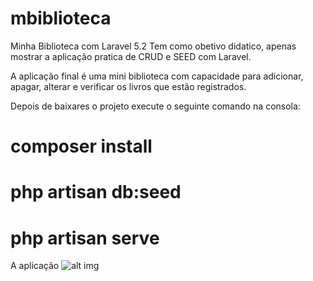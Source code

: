 # mbiblioteca
Minha Biblioteca com Laravel 5.2 
Tem como obetivo didatico, apenas mostrar a aplicação pratica de CRUD e SEED com Laravel.

A aplicação final é uma mini biblioteca com capacidade para adicionar, apagar, alterar e verificar os livros que estão registrados.

Depois de baixares o projeto execute o seguinte comando na consola: 
  # composer install
  # php artisan db:seed
  # php artisan serve
  

A aplicação 
![alt img](http://hervemuneza.me/wp-content/uploads/2016/08/Captura-de-ecra%CC%83-2016-08-29-a%CC%80s-00.34.12-768x338.png)
